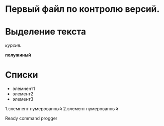 # Первый файл по контролю версий.

# Выделение текста

*курсив.*

**полужиный**

# Списки

* элемнент1
* элемент2
* элемент3

1.элемнент нумерованный
2.элемент нумерованный

Ready command progger
